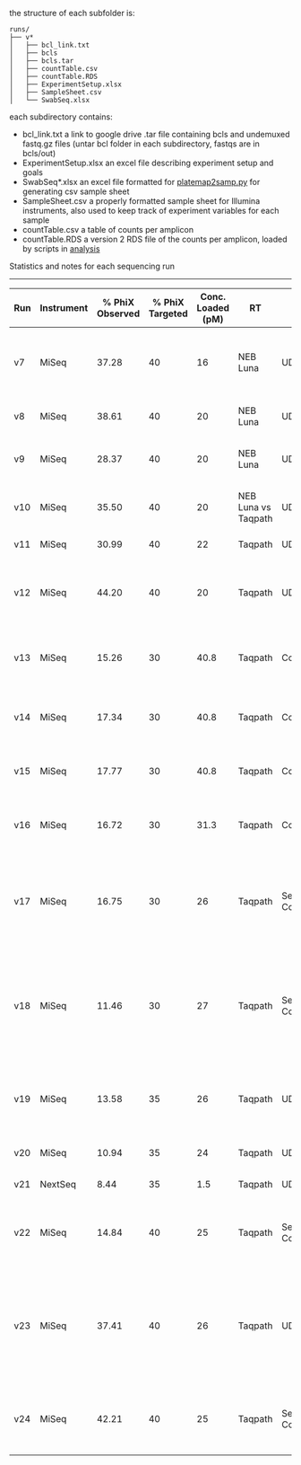 the structure of each subfolder is:
```
runs/
├── v*
│   ├── bcl_link.txt
│   ├── bcls
│   ├── bcls.tar
│   ├── countTable.csv
│   ├── countTable.RDS
│   ├── ExperimentSetup.xlsx
│   ├── SampleSheet.csv
│   └── SwabSeq.xlsx
```

each subdirectory contains:
+ bcl_link.txt a link to google drive .tar file containing bcls and undemuxed fastq.gz files (untar bcl folder in each subdirectory, fastqs are in bcls/out)
+ ExperimentSetup.xlsx an excel file describing experiment setup and goals
+ SwabSeq*.xlsx an excel file formatted for [platemap2samp.py](code/platemap2samp.py) for generating csv sample sheet
+ SampleSheet.csv a properly formatted sample sheet for Illumina instruments, also used to keep track of experiment variables for each sample
+ countTable.csv a table of counts per amplicon
+ countTable.RDS a version 2 RDS file of the counts per amplicon, loaded by scripts in [analysis](analysis/)


Statistics and notes for each sequencing run 
___

Run | Instrument | % PhiX Observed | % PhiX Targeted | Conc. Loaded (pM) | RT | Indexing Strategy | PCR cycles | Notes | Read | Cluster PF (%) | % ≥Q30 | Yield | Error Rate% | Reads PF | Density  | Tiles | Legacy Phas/Prephas (%) | Intensity 
--- | --- | --- | --- | --- | --- | --- | --- | --- | --- | --- | --- | --- | --- | --- | --- | --- | --- | --- 
v7  | MiSeq | 37.28 | 40 | 16 | NEB Luna | UDI | 40 |  MTS in TE diluted; Saliva in TE with Protease with and without dilution     | 1 | 92.71±0.99 | 97.26 | 218.65Mbp | 0.67±0.32 | 8,745,975 | 363±31 | 38 | 0.102/0.044 | 190±34   
v8  | MiSeq | 38.61 | 40 | 20 | NEB Luna | UDI | 40 and 50 | MTS in NS diluted                                                     | 1 | 95.06±0.83 | 98.29 | 475.38Mbp | 0.16±0.02 | 19,015,232 | 776±11 | 38 | 0.084/0.043 | 146±18 
v9  | MiSeq | 28.37 | 40 | 20 | NEB Luna | UDI | 50 and 60 | MTS in NS diluted; NP in NS real-world samples                        | 1 | 95.47±0.89 | 98.74 | 346.55Mbp | 0.48±0.08 | 13,862,051 | 563±20 | 38 | 0.095/0.029 | 172±26 
v10 | MiSeq | 35.50 | 40 | 20 | NEB Luna vs Taqpath | UDI | 50 | NP in NS real-world samples; Saliva in NS diluted                 | 1 | 94.33±0.93 | 97.94 | 440.62Mbp | 0.19±0.04 | 17,624,768 | 727±15 | 38 | 0.103/0.086 | 112±16 
v11 | MiSeq | 30.99 | 40 | 22 | Taqpath | UDI | 50 | MTS in TE diluted                                                             | 1 | 94.14±1.02 | 98.37 | 423.37Mbp | 0.52±0.13 | 16,934,964 | 703±31 | 38 | 0.090/0.064 | 152±21 
v12 | MiSeq | 44.20 | 40 | 20 | Taqpath | UDI | 50 | MTS in TE diluted and titration of RPP30 unindexed primers                    | 1 | 93.18±0.96 | 97.35 | 171.26Mbp | 0.35±0.11 | 6,850,514 | 277±24 | 38 | 0.166/0.105 | 147±16   
v13 | MiSeq | 15.26 | 30 | 40.8 | Taqpath | Combinatorial | 50 | Saliva in NS diluted; Contrived in HEK extracted; Titrate Rxn Vols| 1 | 97.16±0.97 | 98.96 | 274.97Mbp | 0.14±0.01 | 10,998,699 | 406±21 | 38 | 0.137/0.101 | 193±30 
v14 | MiSeq | 17.34 | 30 | 40.8 | Taqpath | Combinatorial | 50 | Saliva in NS diluted; Contrived in HEK extracted; no bleach wash  | 1 | 97.00±0.44 | 99.01 | 463.36Mbp | 0.12±0.01 | 18,534,400 | 742±13 | 38 | 0.138/0.101 | 203±24 
v15 | MiSeq | 17.77   | 30 | 40.8 | Taqpath | Combinatorial  | 50 | rerun V13 with 384-well plates 1-3; bleach wash                                                                    | 1 | 75.37±7.07 | 94.56 | 497.81Mbp | 0.83±0.51 | 19,912,204 | 1,103±45 | 38 | 0.027/0.078 | 177±20         
v16 | MiSeq | 16.72   | 30 | 31.3 | Taqpath | Combinatorial    | 40 | v13/v14 and Simulated Patients; first test no RPP30 unindexed                                                    | 1 | 94.99±1.07 | 98.20 | 598.33Mbp | 0.22±0.34 | 23,933,240 | 973±24 | 38 | 0.032/0.000 | 193±31             
v17 | MiSeq | 16.75   | 30 | 26 | Taqpath | Semi-Combinatorial| 40 | Negative Patient and attempted contrived EUA (but too high viral input for LoD experiment)                        | 1 | 93.83±1.71 | 97.63 | 555.45Mbp | 0.13±0.01 | 22,218,176 | 934±12 | 38 | 0.006/0.036 | 175±21             
v18 | MiSeq | 11.46   | 30 | 27 | Taqpath | Semi-Combinatorial | 40 | Negative Patient and attempted contrived EUA (high basecalling error rate, diagnostic for amplicon misassignment)| 1 | 69.46±22.02 | 94.37 | 438.81Mbp | 1.25±0.62 | 17,552,240 | 1,042±57 | 38 | 0.008/0.000 | 192±22       
v19 | MiSeq | 13.58   | 35 | 26 | Taqpath | UDI | 40 | EUA (prelimary LoD and Positive and Negative patient samples)                                                                   | 1 | 85.26±20.73 | 97.28 | 563.71Mbp | 0.50±0.49 | 22,548,216 | 1,052±47 | 38 | 0.011/0.000 | 189±27       
v20 | MiSeq   | 10.94  | 35  | 24 | Taqpath | UDI | 40 | EUA (LoD confirmation);  Saliva undiluted                                                                                            | 1 | 96.09±0.91 | 98.34 | 284.75Mbp | 0.27±0.35 | 11,390,135 | 443±9 | 38 | 0.270/0.020 | 192±31 
v21 | NextSeq | 8.44   | 35  | 1.5 | Taqpath | UDI | 40 | NextSeq; mix of v18,v19,v20                                                                                                         | 1 | 95.54±0.45 | 98.48 | 0.17Gbp | 0.36±0.10 | 27,807,589 | 33±1 | 72 | 0.119/0.183 | 12741±809 
v22 | MiSeq   | 14.84 | 40   | 25 | Taqpath | Semi-Combinatorial | 40 and 50 | Saliva undiluted; NP into VTM with and without dilution; v14 rerun;                                            | 1 | 96.35±0.88 | 98.57 | 347.74Mbp | 0.20±0.31 | 13,909,713 | 560±20 | 38 | 0.135/0.107 | 195±34
v23 | MiSeq | 37.41  | 40 | 26 | Taqpath | UDI | 50 | NP in VTM diluted; eSwab(aimes); Saliva in cells2cdna; NP in NS diluted; increased lysate vol to 10uL; dilutions in TE | 1 |	92.69±0.86 | 	97.88 | 	570.91 Mbp | 	0.14±0.03 |	22,836,378 | 971±15 | 38 |	0.000/0.000 |	185 ±26
v24 | MiSeq |  42.21 | 40  | 25 | Taqpath | Semi-Combinatorial | 50 | Saliva w/wo RNA Secure; NP in VTM, NS, or Amies; dilutions in water |  1  |	92.85±1.17 | 97.79 |  	483.40 Mbp 	| 0.14±0.04 |	19,336,026 | 	829±18 | 	38 |	0.014/0.040| 	183 ±28
